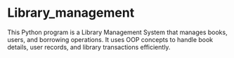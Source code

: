 # Library_management
This Python program is a Library Management System that manages books, users, and borrowing operations. It uses OOP concepts to handle book details, user records, and library transactions efficiently.

